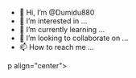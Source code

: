 - 👋 Hi, I’m @Dumidu880
- 👀 I’m interested in ...
- 🌱 I’m currently learning ...
- 💞️ I’m looking to collaborate on ...
- 📫 How to reach me ...

<!---
Dumidu880/Dumidu880 is a ✨ special ✨ repository because its `README.md` (this file) appears on your GitHub profile.
You can click the Preview link to take a look at your changes.
--->
p align="center">  
  <a href="https://telegra.ph/file/f79960943f854e041dd99.jpg">

   </p>
